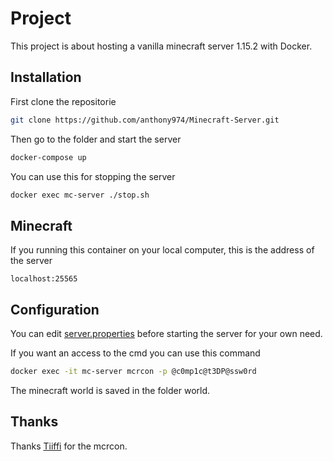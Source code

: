 # Project
This project is about hosting a vanilla minecraft server 1.15.2  with Docker.

## Installation
First clone the repositorie

```bash
git clone https://github.com/anthony974/Minecraft-Server.git
```
Then go to the folder and start the server
```bash
docker-compose up
```
You can use this for stopping the server
```bash
docker exec mc-server ./stop.sh
```
## Minecraft
If you running this container on your local computer, this is the address of the server
````
localhost:25565
````
## Configuration
You can edit [server.properties](https://github.com/anthony974/Minecraft-Server/blob/master/server/server.properties) before starting the server for your own need.

If you want an access to the cmd you can use this command
```bash
docker exec -it mc-server mcrcon -p @c0mp1c@t3DP@ssw0rd
```
The minecraft world is saved in the folder world.

## Thanks
Thanks [Tiiffi](https://github.com/Tiiffi) for the mcrcon.

